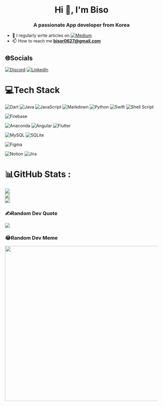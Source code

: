 <h1 align="center">Hi 👋, I'm Biso</h1>

<h3 align="center">A passionate App developer from Korea</h3>

- 📝 I regularly write articles on [![Medium](https://img.shields.io/badge/Medium-12100E?logo=medium&logoColor=white)](https://medium.com/@lbiso) 
- 📫 How to reach me **bisor0627@gmail.com**
<!--
- 🔭 I’m currently working on **DingdongU**
- 🌱 I’m currently learning ...
- 💬 Ask me about ...
- 👯 I’m looking to collaborate on ...
- 🤔 I’m looking for help with ...
- 😄 Pronouns: ...
- ⚡ Fun fact: ...
-->

## 🌐Socials
[![Discord](https://img.shields.io/badge/Discord-%237289DA.svg?logo=discord&logoColor=white)](htttps://discord.gg/4682) [![LinkedIn](https://img.shields.io/badge/LinkedIn-%230077B5.svg?logo=linkedin&logoColor=white)](https://linkedin.com/in/bisor0627) 

# 💻Tech Stack
![Dart](https://img.shields.io/badge/dart-%230175C2.svg?style=for-the-badge&logo=dart&logoColor=white) ![Java](https://img.shields.io/badge/java-%23ED8B00.svg?style=for-the-badge&logo=java&logoColor=white) ![JavaScript](https://img.shields.io/badge/javascript-%23323330.svg?style=for-the-badge&logo=javascript&logoColor=%23F7DF1E) ![Markdown](https://img.shields.io/badge/markdown-%23000000.svg?style=for-the-badge&logo=markdown&logoColor=white) ![Python](https://img.shields.io/badge/python-3670A0?style=for-the-badge&logo=python&logoColor=ffdd54) ![Swift](https://img.shields.io/badge/swift-F54A2A?style=for-the-badge&logo=swift&logoColor=white) ![Shell Script](https://img.shields.io/badge/shell_script-%23121011.svg?style=for-the-badge&logo=gnu-bash&logoColor=white) 

![Firebase](https://img.shields.io/badge/firebase-%23039BE5.svg?style=for-the-badge&logo=firebase) 

![Anaconda](https://img.shields.io/badge/Anaconda-%2344A833.svg?style=for-the-badge&logo=anaconda&logoColor=white) ![Angular](https://img.shields.io/badge/angular-%23DD0031.svg?style=for-the-badge&logo=angular&logoColor=white) ![Flutter](https://img.shields.io/badge/Flutter-%2302569B.svg?style=for-the-badge&logo=Flutter&logoColor=white) 

![MySQL](https://img.shields.io/badge/mysql-%2300f.svg?style=for-the-badge&logo=mysql&logoColor=white) ![SQLite](https://img.shields.io/badge/sqlite-%2307405e.svg?style=for-the-badge&logo=sqlite&logoColor=white) 	

![Figma](https://img.shields.io/badge/figma-%23F24E1E.svg?style=for-the-badge&logo=figma&logoColor=white) 

![Notion](https://img.shields.io/badge/Notion-%23000000.svg?style=for-the-badge&logo=notion&logoColor=white) ![Jira](https://img.shields.io/badge/jira-%230A0FFF.svg?style=for-the-badge&logo=jira&logoColor=white)
# 📊GitHub Stats :
![](https://github-readme-stats.vercel.app/api?username=bisor0627&theme=radical&hide_border=false&include_all_commits=false&count_private=false)<br/>
![](https://github-readme-streak-stats.herokuapp.com/?user=bisor0627&theme=radical&hide_border=false)<br/>
![](https://github-readme-stats.vercel.app/api/top-langs/?username=bisor0627&theme=radical&hide_border=false&include_all_commits=false&count_private=false&layout=compact)
<!--
## 🏆GitHub Trophies
![](https://github-profile-trophy.vercel.app/?username=bisor0627&theme=radical&no-frame=false&no-bg=false&margin-w=4)
---
[![](https://visitcount.itsvg.in/api?id=bisor0627&icon=0&color=0)](https://visitcount.itsvg.in)
-->
### ✍️Random Dev Quote
![](https://quotes-github-readme.vercel.app/api?type=horizontal&theme=gruvbox)

### 😂Random Dev Meme
<img src="https://random-memer.herokuapp.com/" width="512px"/>





